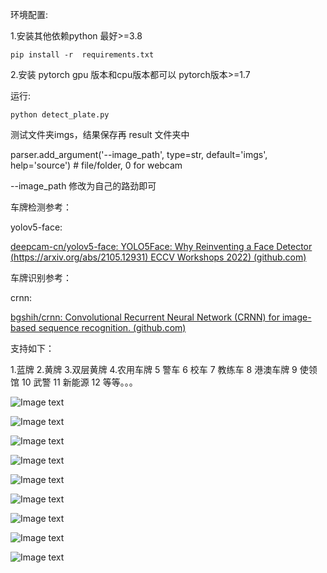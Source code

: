  环境配置:

1.安装其他依赖python 最好>=3.8

```
pip install -r  requirements.txt
```

2.安装 pytorch  gpu 版本和cpu版本都可以   pytorch版本>=1.7

运行:

```
python detect_plate.py
```

测试文件夹imgs，结果保存再 result 文件夹中

parser.add_argument('--image_path', type=str, default='imgs', help='source')  # file/folder, 0 for webcam

--image_path 修改为自己的路劲即可

车牌检测参考：

yolov5-face:

[deepcam-cn/yolov5-face: YOLO5Face: Why Reinventing a Face Detector (https://arxiv.org/abs/2105.12931) ECCV Workshops 2022) (github.com)](https://github.com/deepcam-cn/yolov5-face)

车牌识别参考：

crnn:

[bgshih/crnn: Convolutional Recurrent Neural Network (CRNN) for image-based sequence recognition. (github.com)](https://github.com/bgshih/crnn)

支持如下：

1.蓝牌 2.黄牌 3.双层黄牌 4.农用车牌 5 警车 6 校车 7 教练车 8 港澳车牌 9 使领馆 10 武警 11 新能源 12 等等。。。

![Image text](result/3.jpg)

![Image text](result/13.jpg)

![Image text](result/14.jpg)

![Image text](result/15.jpg)

![Image text](result/17.jpg)

![Image text](result/18.jpg)

![Image text](result/tmp10B1.jpg)

![Image text](result/tmp93E9)

![Image text](result/7.jpg)
